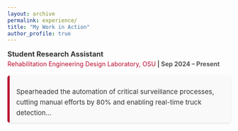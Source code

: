 ```yaml
---
layout: archive
permalink: experience/
title: "My Work in Action"
author_profile: true
---
```

 
<div class="experience-item">
  <input type="checkbox" id="toggle1" class="toggle" />
  <label for="toggle1" class="experience-title">
    <strong>Student Research Assistant</strong>  
    <span><a href="https://red.osu.edu/team/" target="_blank">Rehabilitation Engineering Design Laboratory, OSU</a> | Sep 2024 – Present</span>
  </label>
  
  <div class="experience-description">
    <p class="preview">
      Spearheaded the automation of critical surveillance processes, cutting manual efforts by 80% and enabling real-time truck detection...
    </p>
    <p class="full-description">
      Spearheaded the automation of critical surveillance processes, cutting manual efforts by 80% and enabling real-time truck detection and tracking using PP-Yolo and Byte-Tracker models. Enhanced security operations by automating CCTV monitoring with OpenCV, implementing features to detect video blur, scene changes, time mismatches, video loss, and hard disk health issues, improving system reliability by 40%. Developed an OCR system with PaddleOCR, boosting skewed text recognition accuracy by 25%, and built predictive models for age, gender, and emotion detection, increasing image analysis accuracy by 30%.<br>Designed and deployed an end-to-end data processing pipeline integrating a ReactJS UI, FastAPI backend, MongoDB for data retrieval, RabbitMQ for efficient messaging, and Docker for containerization, accelerating data processing speeds by 50%. These innovations significantly improved operational efficiency, ensuring faster alerts and greater reliability in real-time tracking and security monitoring. This project reinforced my expertise in computer vision and automation while delivering measurable business impact and showcasing my ability to create scalable, high-performing solutions.
    </p>
  </div>
</div>

<style>
  /* Container for each experience item */
  .experience-item {
    margin-bottom: 20px;
  }

  /* Hidden checkbox for toggling */
  .toggle {
    display: none;
  }

  /* Styling the title label */
  .experience-title {
    cursor: pointer;
    font-size: 16px;
    font-weight: bold;
    color: #333;
    margin-bottom: 8px;
    display: inline-block;
  }

  .experience-title span {
    display: block;
    font-size: 14px;
    color: #555;
    margin-top: 4px;
  }

  /* Description styling */
  .experience-description {
    background-color: #f9f9f9;
    padding: 10px 15px;
    border-left: 5px solid #ba0c2f; /* Accent color */
    border-radius: 5px;
    box-shadow: 0 2px 4px rgba(0, 0, 0, 0.1);
    margin-top: 10px;
  }

  /* Initially show only the preview text */
  .experience-description .preview {
    font-size: 15px;
    line-height: 1.6;
    color: #333;
    margin-bottom: 0;
    display: block;
  }

  /* Full description hidden initially */
  .experience-description .full-description {
    display: none;
    font-size: 15px;
    line-height: 1.6;
    color: #333;
    margin-top: 5px;
  }

  /* When checkbox is checked, toggle visibility */
  .toggle:checked ~ .experience-description .preview {
    display: none;
  }

  .toggle:checked ~ .experience-description .full-description {
    display: block;
  }

  /* Link styling */
  .experience-title a {
    text-decoration: none;
    color: #ba0c2f;
    font-weight: normal;
  }

  .experience-title a:hover {
    text-decoration: underline;
  }

  /* Professional color scheme */
  .experience-title, .experience-description p {
    color: #333;
  }
</style>
